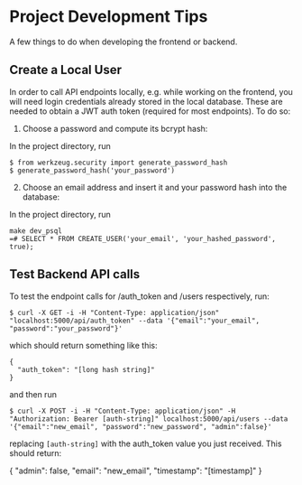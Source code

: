 Project Development Tips
========================

A few things to do when developing the frontend or backend.

## Create a Local User

In order to call API endpoints locally, e.g. while working on the frontend, you will need login credentials already stored in the local database. These are needed to obtain a JWT auth token (required for most endpoints). To do so:

1. Choose a password and compute its bcrypt hash:

In the project directory, run
```pipenv run python
$ from werkzeug.security import generate_password_hash
$ generate_password_hash('your_password')
```

2. Choose an email address and insert it and your password hash into the database:

In the project directory, run
```
make dev_psql
=# SELECT * FROM CREATE_USER('your_email', 'your_hashed_password', true);
```

## Test Backend API calls

To test the endpoint calls for /auth_token and /users respectively, run:

```
$ curl -X GET -i -H "Content-Type: application/json" "localhost:5000/api/auth_token" --data '{"email":"your_email", "password":"your_password"}'
```

which should return something like this:

```
{
  "auth_token": "[long hash string]"
}
```

and then run

```
$ curl -X POST -i -H "Content-Type: application/json" -H "Authorization: Bearer [auth-string]" localhost:5000/api/users --data '{"email":"new_email", "password":"new_password", "admin":false}'
```

replacing `[auth-string]` with the auth_token value you just received. This should return:

{
  "admin": false,
  "email": "new_email",
  "timestamp": "[timestamp]"
}
